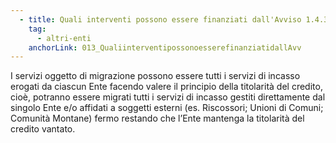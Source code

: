 ```yaml
---
  - title: Quali interventi possono essere finanziati dall'Avviso 1.4.3 per pagoPA?
    tag:
      - altri-enti
    anchorLink: 013_QualiinterventipossonoesserefinanziatidallAvv
---
```


I servizi oggetto di migrazione possono essere tutti i servizi di incasso erogati da ciascun Ente facendo valere il principio della titolarità del credito, cioè, potranno essere migrati tutti i servizi di incasso gestiti direttamente dal singolo Ente e/o affidati a soggetti esterni (es. Riscossori; Unioni di Comuni; Comunità Montane) fermo restando che l’Ente mantenga la titolarità del credito vantato.